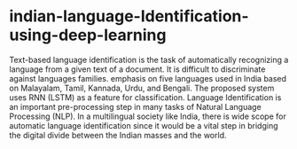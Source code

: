 # indian-language-Identification-using-deep-learning
Text-based language identification is the task of automatically recognizing a language from a given text of a document. It is difficult to discriminate against languages families. emphasis on five languages used in India based on  Malayalam, Tamil, Kannada, Urdu, and Bengali. The proposed system uses RNN (LSTM)  as a feature for classification. Language Identification is an important pre-processing step in many tasks of Natural Language Processing (NLP). In a multilingual society like India, there is wide scope for automatic language identification since it would be a vital step in bridging the digital divide between the Indian masses and the world.
    
